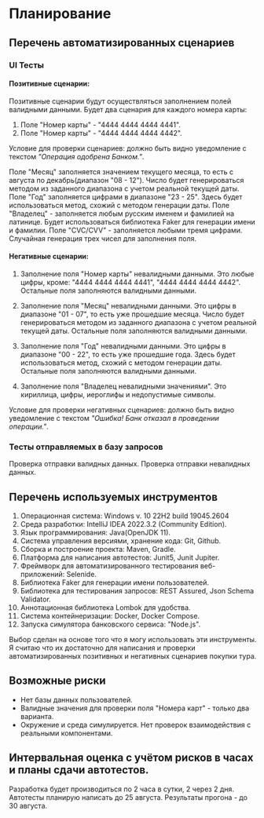 # Планирование

## Перечень автоматизированных сценариев

### UI Тесты

#### Позитивные сценарии:

Позитивные сценарии будут осуществляться заполнением полей валидными данными.
Будет два сценария для каждого номера карты:

1. Поле "Номер карты" - "4444 4444 4444 4441".
2. Поле "Номер карты" - "4444 4444 4444 4442".

Условие для проверки сценариев: должно быть видно уведомление с текстом *"Операция одобрена Банком."*.

Поле "Месяц" заполняется значением текущего месяца, то есть с августа по декабрь(диапазон "08 - 12"). Число будет генерироваться методом из заданного диапазона с учетом реальной текущей даты.
Поле "Год" заполняется цифрами в диапазоне "23 - 25". Здесь будет использоваться метод, схожий с методом генерации даты.
Поле "Владелец" - заполняется любым русским именем и фамилией на латинице. Будет использоваться библиотека Faker для генерации имени и фамилии.
Поле "CVC/CVV" - заполняется любыми тремя цифрами. Случайная генерация трех чисел для заполнения поля.

#### Негативные сценарии:

1. Заполнение поля "Номер карты" невалидными данными. Это любые цифры, кроме: "4444 4444 4444 4441", "4444 4444 4444 4442".
Остальные поля заполняются валидными данными.

2. Заполнение поля "Месяц" невалидными данными. Это цифры в диапазоне "01 - 07", то есть уже прошедшие месяца. Число будет генерироваться методом из заданного диапазона с учетом реальной текущей даты.
Остальные поля заполняются валидными данными.

3. Заполнение поля "Год" невалидными данными. Это цифры в диапазоне "00 - 22", то есть уже прошедшие года. Здесь будет использоваться метод, схожий с методом генерации даты.
Остальные поля заполняются валидными данными.

4. Заполнение поля "Владелец невалидными значениями". Это кириллица, цифры, иероглифы и недопустимые символы.

Условие для проверки негативных сценариев: должно быть видно уведомление с текстом *"Ошибка! Банк отказал в проведении операции."*.

### Тесты отправляемых в базу запросов

Проверка отправки валидных данных.
Проверка отправки невалидных данных.

## Перечень используемых инструментов

1. Операционная система: Windows v. 10 22H2 build 19045.2604
2. Среда разработки: IntelliJ IDEA 2022.3.2 (Community Edition).
3. Язык программирования: Java(OpenJDK 11).
4. Система управления версиями, хранение кода: Git, Github.
5. Сборка и построение проекта: Maven, Gradle.
6. Платформа для написания автотестов: Junit5, Junit Jupiter.
7. Фреймворк для автоматизированного тестирования веб-приложений: Selenide.
8. Библиотека Faker для генерации имени пользователей.
9. Библиотека для тестирования запросов: REST Assured, Json Schema Validator.
10. Аннотационная библиотека Lombok для удобства.
11. Система контейнеризации: Docker, Docker Compose.
12. Запуска симулятора банковского сервиса: "Node.js".

Выбор сделан на основе того что я могу использовать эти инструменты. Я считаю что их достаточно для написания и проверки автоматизированных позитивных и негативных сценариев покупки тура.

## Возможные риски

- Нет базы данных пользователей.
- Валидные значения для проверки поля "Номера карт" - только два варианта.
- Окружение и среда симулируется. Нет проверок взаимодействия с реальными компонентами.

## Интервальная оценка с учётом рисков в часах и планы сдачи автотестов.

Разработка будет производиться по 2 часа в сутки, 2 через 2 дня.
Автотесты планирую написать до 25 августа. Результаты прогона - до 30 августа.